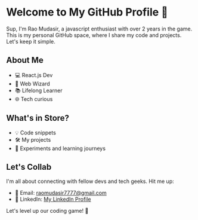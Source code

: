 # Welcome to My GitHub Profile 🚀

Sup, I'm Rao Mudasir, a javascript enthusiast with over 2 years in the game. This is my personal GitHub space, where I share my code and projects. Let's keep it simple.

## About Me

- 💻 React.js Dev
- 🚀 Web Wizard
- 📚 Lifelong Learner
- 🌐 Tech curious

## What's in Store?

- 💡 Code snippets
- 🛠 My projects
- 🌱 Experiments and learning journeys

## Let's Collab

I'm all about connecting with fellow devs and tech geeks. Hit me up:

- 📧 Email: [raomudasir7777@gmail.com](mailto:raomudasir7777@gmail.com)
- 💼 LinkedIn: [My LinkedIn Profile](https://www.linkedin.com/in/rao-mudasir-b94926235/)

Let's level up our coding game! 🤘


<!---
Rao-Mudasir/Rao-Mudasir is a ✨ special ✨ repository because its `README.md` (this file) appears on your GitHub profile.
You can click the Preview link to take a look at your changes.
--->
